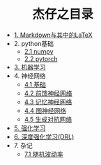 # $\qquad$杰仔之目录

- [1. Markdown与其中的LaTeX](markdown/markdown)
- 2\. python基础
  - [2.1 numpy](python/numpy)
  - [2.2 pytorch](python/numpy)
- [3. 机器学习](ml/ml)
- 4\. 神经网络
  - [4.1 基础](nn/basic.md)
  - [4.2 前馈神经网络](nn/feedforward.md)
  - [4.3 记忆神经网络](nn/memory.md)
  - [4.4 图神经网络](nn/graph.md)  
  - [4.5 生成对抗网络](nn/GAN.md)
- [5. 强化学习](DRL/RL.md)
- [6. 深度强化学习(DRL)](DRL/DRL)
- 7\. 杂记
  - [7.1 随机波动率](notes/sv.md)
